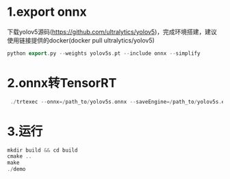 # 1.export onnx

下载yolov5源码(https://github.com/ultralytics/yolov5)，完成环境搭建，建议使用链接提供的docker(docker pull ultralytics/yolov5)
```C++
python export.py --weights yolov5s.pt --include onnx --simplify
```

# 2.onnx转TensorRT
```C++
 ./trtexec --onnx=/path_to/yolov5s.onnx --saveEngine=/path_to/yolov5s.engine
```

# 3.运行
```C++
mkdir build && cd build
cmake ..
make
./demo
```

